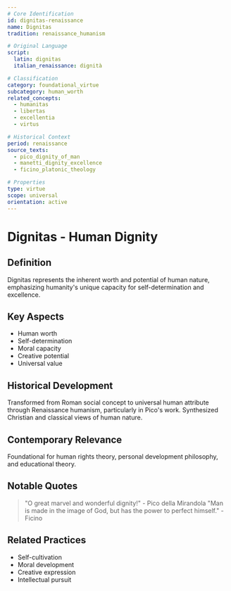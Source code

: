 ```yaml
---
# Core Identification
id: dignitas-renaissance
name: Dignitas
tradition: renaissance_humanism

# Original Language
script:
  latin: dignitas
  italian_renaissance: dignità

# Classification
category: foundational_virtue
subcategory: human_worth
related_concepts:
  - humanitas
  - libertas
  - excellentia
  - virtus

# Historical Context
period: renaissance
source_texts:
  - pico_dignity_of_man
  - manetti_dignity_excellence
  - ficino_platonic_theology

# Properties
type: virtue
scope: universal
orientation: active
---
```


# Dignitas - Human Dignity

## Definition
Dignitas represents the inherent worth and potential of human nature, emphasizing humanity's unique capacity for self-determination and excellence.

## Key Aspects
- Human worth
- Self-determination
- Moral capacity
- Creative potential
- Universal value

## Historical Development
Transformed from Roman social concept to universal human attribute through Renaissance humanism, particularly in Pico's work. Synthesized Christian and classical views of human nature.

## Contemporary Relevance
Foundational for human rights theory, personal development philosophy, and educational theory.

## Notable Quotes
> "O great marvel and wonderful dignity!" - Pico della Mirandola
> "Man is made in the image of God, but has the power to perfect himself." - Ficino

## Related Practices
- Self-cultivation
- Moral development
- Creative expression
- Intellectual pursuit